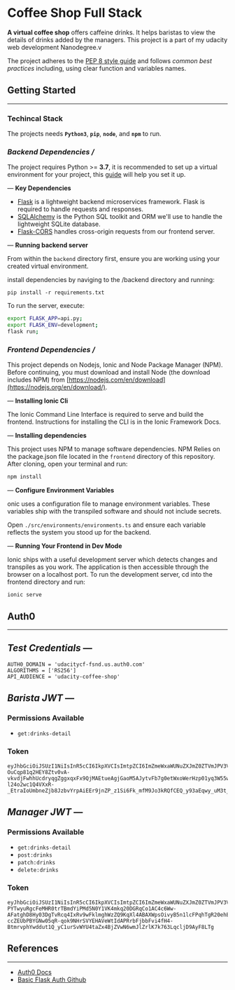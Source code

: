 # **Coffee Shop Full Stack**
 **A virtual coffee shop** offers caffeine drinks. It helps baristas to view the details of drinks added by the managers. This project is a part of my udacity web development Nanodegree.v

 The project adheres to the [PEP 8 style guide](https://www.python.org/dev/peps/pep-0008/) and follows *common best practices* including, using clear function and variables names.


## Getting Started
___
### **Techincal Stack**
The projects needs **`Python3`**, **`pip`**, **`node`**, and **`npm`** to run.

### *Backend Dependencies /*
The project requires Python >= **3.7**, it is recommended to set up a virtual environment for your project, this [guide](https://packaging.python.org/guides/installing-using-pip-and-virtual-environments/) will help you set it up.

&mdash; **Key Dependencies**
- [Flask](http://flask.pocoo.org/)  is a lightweight backend microservices framework. Flask is required to handle requests and responses.
- [SQLAlchemy](https://www.sqlalchemy.org/) is the Python SQL toolkit and ORM we'll use to handle the lightweight SQLite database.
- [Flask-CORS](https://flask-cors.readthedocs.io/en/latest/#) handles cross-origin requests from our frontend server.

&mdash; **Running backend server**

From within the `backend` directory first, ensure you are working using your created virtual environment.

install dependencies by naviging to the /backend directory and running:
```
pip install -r requirements.txt
```

To run the server, execute:
```bash
export FLASK_APP=api.py;
export FLASK_ENV=development;
flask run;
```

### *Frontend Dependencies /*
This project depends on Nodejs, Ionic and Node Package Manager (NPM). Before continuing, you must download and install Node (the download includes NPM) from [https://nodejs.com/en/download](https://nodejs.org/en/download/).

&mdash; **Installing Ionic Cli**

The Ionic Command Line Interface is required to serve and build the frontend. Instructions for installing the CLI is in the Ionic Framework Docs.

&mdash; **Installing dependencies**

This project uses NPM to manage software dependencies. NPM Relies on the package.json file located in the `frontend` directory of this repository. After cloning, open your terminal and run:

```bash
npm install
```
&mdash; **Configure Environment Variables**

onic uses a configuration file to manage environment variables. These variables ship with the transpiled software and should not include secrets.

Open `./src/environments/environments.ts` and ensure each variable reflects the system you stood up for the backend.

&mdash; **Running Your Frontend in Dev Mode**

Ionic ships with a useful development server which detects changes and transpiles as you work. The application is then accessible through the browser on a localhost port. To run the development server, cd into the frontend directory and run:
```
ionic serve
```

## Auth0
___
## *Test Credentials* &mdash;
```
AUTH0_DOMAIN = 'udacitycf-fsnd.us.auth0.com'
ALGORITHMS = ['RS256']
API_AUDIENCE = 'udacity-coffee-shop'
```

## *Barista JWT* &mdash;
### Permissions Available
- `get:drinks-detail`
### Token
```
eyJhbGciOiJSUzI1NiIsInR5cCI6IkpXVCIsImtpZCI6ImZmeWxaWUNuZXJmZ0ZTVmJPV3VHRCJ9.eyJpc3MiOiJodHRwczovL3VkYWNpdHljZi1mc25kLnVzLmF1dGgwLmNvbS8iLCJzdWIiOiJhdXRoMHw2MDU2YTlhNjc5NGIxZTAwNmIwNzRmNjMiLCJhdWQiOiJ1ZGFjaXR5LWNvZmZlZS1zaG9wIiwiaWF0IjoxNjE2Mjk0MzgxLCJleHAiOjE2MTYzMDE1ODEsImF6cCI6IkMxOG92NkhTaXl4d3BNdEI3ZmFBNWNlM0ZlTkY1eWQ2Iiwic2NvcGUiOiIiLCJwZXJtaXNzaW9ucyI6WyJnZXQ6ZHJpbmtzLWRldGFpbCJdfQ.c7wlfogSoenQvmpgW6UNppdOqnItTcinH-OuCqp81q2HEY8Ztv0vA-vkvdjFwhhUcdryqgZggxqxFx9QjMAEtueAgjGaoM5AJytvFb7g0etWxoWerHzp01yq3W55wUXa1xRYQKBpgLmsa46niMsAlvhDftvwueSdLo38CNA7tdU909n2Y6DFDOw25AmDknlU2NugWap_X_yOLehU9jiTIQltL-l24o2wc1Q4VXxR-_EtraIoUmbneZjb8JzbvYrpAiEEr9jnZP_z1Si6Fk_mfM9Jo3kRQfCEQ_y93aEqwy_uM3t_z84Jean95uiIQ32hCf135IMHSBY_3X5asBsuPQ
```

## *Manager JWT* &mdash;
### Permissions Available
- `get:drinks-detail`
- `post:drinks`
- `patch:drinks`
- `delete:drinks`
### Token
```
eyJhbGciOiJSUzI1NiIsInR5cCI6IkpXVCIsImtpZCI6ImZmeWxaWUNuZXJmZ0ZTVmJPV3VHRCJ9.eyJpc3MiOiJodHRwczovL3VkYWNpdHljZi1mc25kLnVzLmF1dGgwLmNvbS8iLCJzdWIiOiJhdXRoMHw2MDU2YTlkODNhZDU3YTAwNjkxZjg0MTgiLCJhdWQiOiJ1ZGFjaXR5LWNvZmZlZS1zaG9wIiwiaWF0IjoxNjE2Mjk0NTA2LCJleHAiOjE2MTYzMDE3MDYsImF6cCI6IkMxOG92NkhTaXl4d3BNdEI3ZmFBNWNlM0ZlTkY1eWQ2Iiwic2NvcGUiOiIiLCJwZXJtaXNzaW9ucyI6WyJkZWxldGU6ZHJpbmtzIiwiZ2V0OmRyaW5rcy1kZXRhaWwiLCJwYXRjaDpkcmlua3MiLCJwb3N0OmRyaW5rcyJdfQ.L0hXchv4LjsgiEAmjX5iwubJ23cUSCTtOA6NrFwKgTXpCT9k-PYTwyuRgcFeMHR0trTBmdYiPMd5N0Y1VK4mkq20DGRqCo1AC4c6Ww-AFatghD8Hy03DgTvRcq4IxRv9wFklmghWzZQ9KqXl4ABAXWpsOivyB5n1lcFPqhTgR20ehEWa2iw1X11kr1DdMIKgMplE9vYiWiYRf32oCUlenVO792k3hX-ccZEUbPBYGNw05qR-qok9NHrSVYEHAVeWtIdAPRrbFjbbFvi4fH4-BtmrvphYwddut1Q_yC1urSvWYU4taZx4BjZVwN6wmJlZrlK7k763LqcljD9AyF8LTg
```

## References
___
- [Auth0 Docs](https://auth0.com/docs/quickstart/backend/python/01-authorization)
- [Basic Flask Auth Github](https://github.com/udacity/FSND/blob/master/BasicFlaskAuth)

